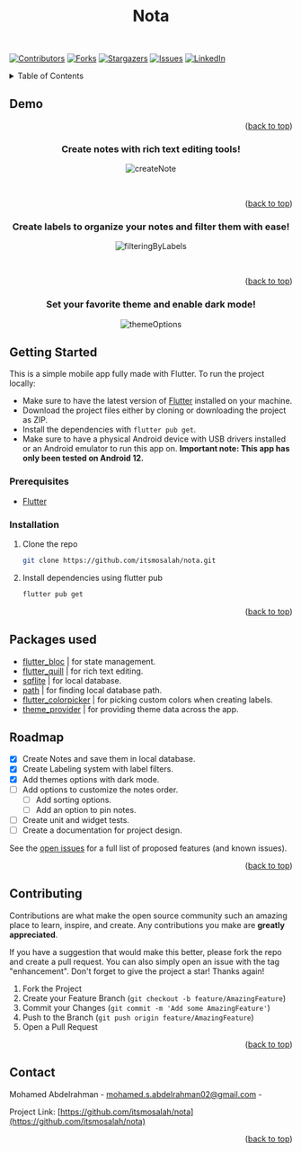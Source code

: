 <!-- readme top tag -->

<a name="readme-top"></a>

<!-- PROJECT LOGO -->
<br />
<h1 align="center">Nota</h1>
<br />

<!-- PROJECT SHIELDS -->
<!--
*** I'm using markdown "reference style" links for readability.
*** Reference links are enclosed in brackets [ ] instead of parentheses ( ).
*** See the bottom of this document for the declaration of the reference variables
*** for contributors-url, forks-url, etc. This is an optional, concise syntax you may use.
*** https://www.markdownguide.org/basic-syntax/#reference-style-links
-->

[![Contributors][contributors-shield]][contributors-url]
[![Forks][forks-shield]][forks-url]
[![Stargazers][stars-shield]][stars-url]
[![Issues][issues-shield]][issues-url]
[![LinkedIn][linkedin-shield]][linkedin-url]

<!-- [![MIT License][license-shield]][license-url] -->

<!-- TABLE OF CONTENTS -->
<details>
  <summary>Table of Contents</summary>
  <ol>
    <li>
      <a href="#demo">Demo</a>
    </li>
    <li>
      <a href="#getting-started">Getting Started</a>
      <ul>
        <li><a href="#prerequisites">Prerequisites</a></li>
        <li><a href="#installation">Installation</a></li>
      </ul>
    </li>
    <li><a href="#packages-used">Packages used</a></li>
    <li><a href="#roadmap">Roadmap</a></li>
    <li><a href="#contributing">Contributing</a></li>
    <li><a href="#contact">Contact</a></li>
  </ol>
</details>

## Demo

<div name="demo" align="center">

<p align="right">(<a href="#readme-top">back to top</a>)</p>

<h3>Create notes with rich text editing tools!</h3>

![createNote](https://github.com/itsmosalah/nota/assets/88220582/fcd8036e-adba-496f-bec3-af1b7dcd8995)

<br/>

<p align="right">(<a href="#readme-top">back to top</a>)</p>

<h3>Create labels to organize your notes and filter them with ease!</h3>

![filteringByLabels](https://github.com/itsmosalah/nota/assets/88220582/3615a168-ffa3-4ed7-b390-7d5e10aa5537)

<br/>

<p align="right">(<a href="#readme-top">back to top</a>)</p>

<h3>Set your favorite theme and enable dark mode!</h3>

![themeOptions](https://github.com/itsmosalah/nota/assets/88220582/66bf4d3c-5ec2-4298-9184-51618a6f8688)

</div>

<!-- GETTING STARTED -->

## Getting Started

This is a simple mobile app fully made with Flutter. To run the project locally:

-   Make sure to have the latest version of [Flutter](https://docs.flutter.dev/get-started/install) installed on your machine.
-   Download the project files either by cloning or downloading the project as ZIP.
-   Install the dependencies with `flutter pub get`.
-   Make sure to have a physical Android device with USB drivers installed or an Android emulator to run this app on.
    **Important note: This app has only been tested on Android 12.**

### Prerequisites

-   [Flutter](https://docs.flutter.dev/get-started/install)

### Installation

1. Clone the repo
    ```sh
    git clone https://github.com/itsmosalah/nota.git
    ```
2. Install dependencies using flutter pub
    ```sh
    flutter pub get
    ```

<p align="right">(<a href="#readme-top">back to top</a>)</p>

<!-- PACKAGES USED -->

## Packages used

<div name="packages-used">

-   [flutter_bloc](https://pub.dev/packages/flutter_bloc) | for state management.
-   [flutter_quill](https://pub.dev/packages/flutter_quill) | for rich text editing.
-   [sqflite](https://pub.dev/packages/sqflite) | for local database.
-   [path](https://pub.dev/packages/path) | for finding local database path.
-   [flutter_colorpicker](https://pub.dev/packages/flutter_colorpicker) | for picking custom colors when creating labels.
-   [theme_provider](https://pub.dev/packages/theme_provider) | for providing theme data across the app.

</div>

<!-- ROADMAP -->

## Roadmap

-   [x] Create Notes and save them in local database.
-   [x] Create Labeling system with label filters.
-   [x] Add themes options with dark mode.
-   [ ] Add options to customize the notes order.
    -   [ ] Add sorting options.
    -   [ ] Add an option to pin notes.
-   [ ] Create unit and widget tests.
-   [ ] Create a documentation for project design.

See the [open issues](https://github.com/itsmosalah/nota/issues) for a full list of proposed features (and known issues).

<p align="right">(<a href="#readme-top">back to top</a>)</p>

<!-- CONTRIBUTING -->

## Contributing

Contributions are what make the open source community such an amazing place to learn, inspire, and create. Any contributions you make are **greatly appreciated**.

If you have a suggestion that would make this better, please fork the repo and create a pull request. You can also simply open an issue with the tag "enhancement".
Don't forget to give the project a star! Thanks again!

1. Fork the Project
2. Create your Feature Branch (`git checkout -b feature/AmazingFeature`)
3. Commit your Changes (`git commit -m 'Add some AmazingFeature'`)
4. Push to the Branch (`git push origin feature/AmazingFeature`)
5. Open a Pull Request

<p align="right">(<a href="#readme-top">back to top</a>)</p>

<!-- CONTACT -->

## Contact

Mohamed Abdelrahman - mohamed.s.abdelrahman02@gmail.com -

Project Link: [https://github.com/itsmosalah/nota](https://github.com/itsmosalah/nota)

<p align="right">(<a href="#readme-top">back to top</a>)</p>

<!-- MARKDOWN LINKS & IMAGES -->
<!-- https://www.markdownguide.org/basic-syntax/#reference-style-links -->

[contributors-shield]: https://img.shields.io/github/contributors/itsmosalah/nota.svg?style=for-the-badge
[contributors-url]: https://github.com/itsmosalah/nota/graphs/contributors
[forks-shield]: https://img.shields.io/github/forks/itsmosalah/nota.svg?style=for-the-badge
[forks-url]: https://github.com/itsmosalah/nota/network/members
[stars-shield]: https://img.shields.io/github/stars/itsmosalah/nota.svg?style=for-the-badge
[stars-url]: https://github.com/itsmosalah/nota/stargazers
[issues-shield]: https://img.shields.io/github/issues/itsmosalah/nota.svg?style=for-the-badge
[issues-url]: https://github.com/itsmosalah/nota/issues
[license-shield]: https://img.shields.io/github/license/itsmosalah/nota.svg?style=for-the-badge
[license-url]: https://github.com/itsmosalah/nota/blob/master/LICENSE.txt
[linkedin-shield]: https://img.shields.io/badge/-LinkedIn-black.svg?style=for-the-badge&logo=linkedin&colorB=555
[linkedin-url]: https://linkedin.com/in/mosalah02
